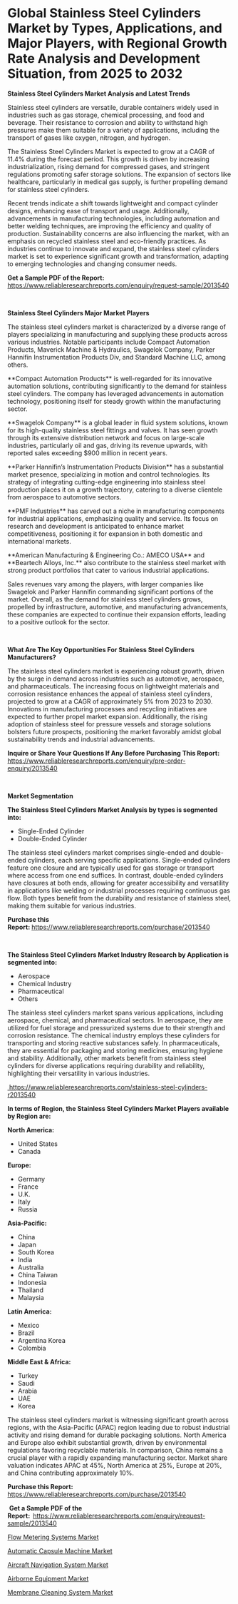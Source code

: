 <p><h1>Global Stainless Steel Cylinders Market by Types, Applications, and Major Players, with Regional Growth Rate Analysis and Development Situation, from 2025 to 2032</h1></p><p><strong>Stainless Steel Cylinders Market Analysis and Latest Trends</strong></p>
<p><p>Stainless steel cylinders are versatile, durable containers widely used in industries such as gas storage, chemical processing, and food and beverage. Their resistance to corrosion and ability to withstand high pressures make them suitable for a variety of applications, including the transport of gases like oxygen, nitrogen, and hydrogen.</p><p>The Stainless Steel Cylinders Market is expected to grow at a CAGR of 11.4% during the forecast period. This growth is driven by increasing industrialization, rising demand for compressed gases, and stringent regulations promoting safer storage solutions. The expansion of sectors like healthcare, particularly in medical gas supply, is further propelling demand for stainless steel cylinders.</p><p>Recent trends indicate a shift towards lightweight and compact cylinder designs, enhancing ease of transport and usage. Additionally, advancements in manufacturing technologies, including automation and better welding techniques, are improving the efficiency and quality of production. Sustainability concerns are also influencing the market, with an emphasis on recycled stainless steel and eco-friendly practices. As industries continue to innovate and expand, the stainless steel cylinders market is set to experience significant growth and transformation, adapting to emerging technologies and changing consumer needs.</p></p>
<p><strong>Get a Sample PDF of the Report:&nbsp;</strong> <a href="https://www.reliableresearchreports.com/enquiry/request-sample/2013540?utm_campaign=83&utm_medium=2&utm_source=Github&utm_content=ia&utm_term=20022025&utm_id=stainless-steel-cylinders">https://www.reliableresearchreports.com/enquiry/request-sample/2013540</a></p>
<p>&nbsp;</p>
<p><strong>Stainless Steel Cylinders Major Market Players</strong></p>
<p><p>The stainless steel cylinders market is characterized by a diverse range of players specializing in manufacturing and supplying these products across various industries. Notable participants include Compact Automation Products, Maverick Machine & Hydraulics, Swagelok Company, Parker Hannifin Instrumentation Products Div, and Standard Machine LLC, among others.</p><p>**Compact Automation Products** is well-regarded for its innovative automation solutions, contributing significantly to the demand for stainless steel cylinders. The company has leveraged advancements in automation technology, positioning itself for steady growth within the manufacturing sector.</p><p>**Swagelok Company** is a global leader in fluid system solutions, known for its high-quality stainless steel fittings and valves. It has seen growth through its extensive distribution network and focus on large-scale industries, particularly oil and gas, driving its revenue upwards, with reported sales exceeding $900 million in recent years.</p><p>**Parker Hannifin’s Instrumentation Products Division** has a substantial market presence, specializing in motion and control technologies. Its strategy of integrating cutting-edge engineering into stainless steel production places it on a growth trajectory, catering to a diverse clientele from aerospace to automotive sectors.</p><p>**PMF Industries** has carved out a niche in manufacturing components for industrial applications, emphasizing quality and service. Its focus on research and development is anticipated to enhance market competitiveness, positioning it for expansion in both domestic and international markets.</p><p>**American Manufacturing & Engineering Co.: AMECO USA** and **Beartech Alloys, Inc.** also contribute to the stainless steel market with strong product portfolios that cater to various industrial applications.</p><p>Sales revenues vary among the players, with larger companies like Swagelok and Parker Hannifin commanding significant portions of the market. Overall, as the demand for stainless steel cylinders grows, propelled by infrastructure, automotive, and manufacturing advancements, these companies are expected to continue their expansion efforts, leading to a positive outlook for the sector.</p></p>
<p>&nbsp;</p>
<p><strong>What Are The Key Opportunities For Stainless Steel Cylinders Manufacturers?</strong></p>
<p><p>The stainless steel cylinders market is experiencing robust growth, driven by the surge in demand across industries such as automotive, aerospace, and pharmaceuticals. The increasing focus on lightweight materials and corrosion resistance enhances the appeal of stainless steel cylinders, projected to grow at a CAGR of approximately 5% from 2023 to 2030. Innovations in manufacturing processes and recycling initiatives are expected to further propel market expansion. Additionally, the rising adoption of stainless steel for pressure vessels and storage solutions bolsters future prospects, positioning the market favorably amidst global sustainability trends and industrial advancements.</p></p>
<p><strong>Inquire or Share Your Questions If Any Before Purchasing This Report:</strong> <a href="https://www.reliableresearchreports.com/enquiry/pre-order-enquiry/2013540?utm_campaign=83&utm_medium=2&utm_source=Github&utm_content=ia&utm_term=20022025&utm_id=stainless-steel-cylinders">https://www.reliableresearchreports.com/enquiry/pre-order-enquiry/2013540</a></p>
<p>&nbsp;</p>
<p><strong>Market Segmentation</strong></p>
<p><strong>The Stainless Steel Cylinders Market Analysis by types is segmented into:</strong></p>
<p><ul><li>Single-Ended Cylinder</li><li>Double-Ended Cylinder</li></ul></p>
<p><p>The stainless steel cylinders market comprises single-ended and double-ended cylinders, each serving specific applications. Single-ended cylinders feature one closure and are typically used for gas storage or transport where access from one end suffices. In contrast, double-ended cylinders have closures at both ends, allowing for greater accessibility and versatility in applications like welding or industrial processes requiring continuous gas flow. Both types benefit from the durability and resistance of stainless steel, making them suitable for various industries.</p></p>
<p><strong>Purchase this Report:&nbsp;</strong><a href="https://www.reliableresearchreports.com/purchase/2013540?utm_campaign=83&utm_medium=2&utm_source=Github&utm_content=ia&utm_term=20022025&utm_id=stainless-steel-cylinders">https://www.reliableresearchreports.com/purchase/2013540</a></p>
<p>&nbsp;</p>
<p><strong>The Stainless Steel Cylinders Market Industry Research by Application is segmented into:</strong></p>
<p><ul><li>Aerospace</li><li>Chemical Industry</li><li>Pharmaceutical</li><li>Others</li></ul></p>
<p><p>The stainless steel cylinders market spans various applications, including aerospace, chemical, and pharmaceutical sectors. In aerospace, they are utilized for fuel storage and pressurized systems due to their strength and corrosion resistance. The chemical industry employs these cylinders for transporting and storing reactive substances safely. In pharmaceuticals, they are essential for packaging and storing medicines, ensuring hygiene and stability. Additionally, other markets benefit from stainless steel cylinders for diverse applications requiring durability and reliability, highlighting their versatility in various industries.</p></p>
<p><a href="https://www.reliableresearchreports.com/stainless-steel-cylinders-r2013540?utm_campaign=83&utm_medium=2&utm_source=Github&utm_content=ia&utm_term=20022025&utm_id=stainless-steel-cylinders">&nbsp;https://www.reliableresearchreports.com/stainless-steel-cylinders-r2013540</a></p>
<p><strong>In terms of Region, the Stainless Steel Cylinders Market Players available by Region are:</strong></p>
<p>
    <p> <strong> North America: </strong>
        <ul>
            <li>United States</li>
            <li>Canada</li>
        </ul>
        </p> 
    <p> <strong> Europe: </strong>
        <ul>
            <li>Germany</li>
            <li>France</li>
            <li>U.K.</li>
            <li>Italy</li>
            <li>Russia</li>
        </ul>
        </p> 
    <p> <strong> Asia-Pacific: </strong>
        <ul>
            <li>China</li>
            <li>Japan</li>
            <li>South Korea</li>
            <li>India</li>
            <li>Australia</li>
            <li>China Taiwan</li>
            <li>Indonesia</li>
            <li>Thailand</li>
            <li>Malaysia</li>
        </ul>
        </p> 
    <p> <strong> Latin America: </strong>
        <ul>
            <li>Mexico</li>
            <li>Brazil</li>
            <li>Argentina Korea</li>
            <li>Colombia</li>
        </ul>
        </p> 
    <p> <strong> Middle East & Africa: </strong>
        <ul>
            <li>Turkey</li>
            <li>Saudi</li>
            <li>Arabia</li>
            <li>UAE</li>
            <li>Korea</li>
        </ul>
    </p>
    </p>
<p><p>The stainless steel cylinders market is witnessing significant growth across regions, with the Asia-Pacific (APAC) region leading due to robust industrial activity and rising demand for durable packaging solutions. North America and Europe also exhibit substantial growth, driven by environmental regulations favoring recyclable materials. In comparison, China remains a crucial player with a rapidly expanding manufacturing sector. Market share valuation indicates APAC at 45%, North America at 25%, Europe at 20%, and China contributing approximately 10%.</p></p>
<p><strong>Purchase this Report: </strong><a href="https://www.reliableresearchreports.com/purchase/2013540?utm_campaign=83&utm_medium=2&utm_source=Github&utm_content=ia&utm_term=20022025&utm_id=stainless-steel-cylinders">https://www.reliableresearchreports.com/purchase/2013540</a></p>
<p>&nbsp;<strong>Get a Sample PDF of the Report:&nbsp;&nbsp;</strong><a href="https://www.reliableresearchreports.com/enquiry/request-sample/2013540?utm_campaign=83&utm_medium=2&utm_source=Github&utm_content=ia&utm_term=20022025&utm_id=stainless-steel-cylinders">https://www.reliableresearchreports.com/enquiry/request-sample/2013540</a></p>
<p><strong></strong></p>
<p><p><a href="https://github.com/aksayvoogdt/Market-Research-Report-List-1/blob/main/flow-metering-systems-market.md?utm_campaign=83&utm_medium=2&utm_source=Github&utm_content=ia&utm_term=20022025&utm_id=stainless-steel-cylinders">Flow Metering Systems Market</a></p><p><a href="https://github.com/eusoffyhanty/Market-Research-Report-List-1/blob/main/automatic-capsule-machine-market.md?utm_campaign=83&utm_medium=2&utm_source=Github&utm_content=ia&utm_term=20022025&utm_id=stainless-steel-cylinders">Automatic Capsule Machine Market</a></p><p><a href="https://github.com/alasmyayock/Market-Research-Report-List-1/blob/main/aircraft-navigation-system-market.md?utm_campaign=83&utm_medium=2&utm_source=Github&utm_content=ia&utm_term=20022025&utm_id=stainless-steel-cylinders">Aircraft Navigation System Market</a></p><p><a href="https://github.com/memorirummy/Market-Research-Report-List-1/blob/main/airborne-equipment-market.md?utm_campaign=83&utm_medium=2&utm_source=Github&utm_content=ia&utm_term=20022025&utm_id=stainless-steel-cylinders">Airborne Equipment Market</a></p><p><a href="https://github.com/itayjedhe/Market-Research-Report-List-1/blob/main/membrane-cleaning-system-market.md?utm_campaign=83&utm_medium=2&utm_source=Github&utm_content=ia&utm_term=20022025&utm_id=stainless-steel-cylinders">Membrane Cleaning System Market</a></p></p>